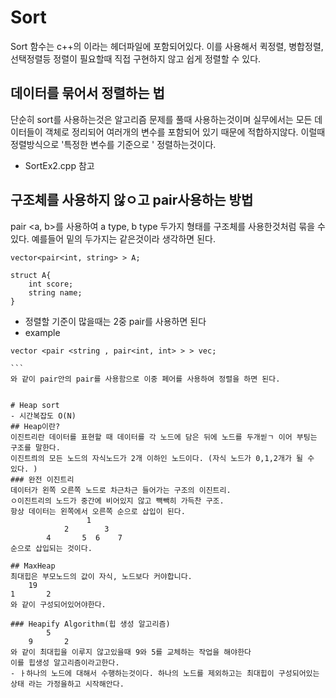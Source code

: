 #  Sort
Sort 함수는 c++의 <algorithm>이라는 헤더파일에 포함되어있다. 
이를 사용해서 퀵정렬, 병합정렬, 선택정렬등 정렬이 필요할때 직접 구현하지 않고 쉽게 정렬할 수 있다.

## 데이터를 묶어서 정렬하는 법
단순히 sort를 사용하는것은 알고리즘 문제를 풀때 사용하는것이며 실무에서는 모든 데이터들이 객체로 정리되어 여러개의 변수를 포함되어 있기 때문에 적합하지않다. 
이럴때 정렬방식으로  '특정한 변수를 기준으로 ' 정렬하는것이다. 
 - SortEx2.cpp 참고

## 구조체를 사용하지 않ㅇ고 pair사용하는 방법
pair <a, b>를 사용하여 a type, b type 두가지 형태를 구조체를 사용한것처럼 묶을 수 있다. 
예를들어 밑의 두가지는 같은것이라 생각하면 된다. 
```
vector<pair<int, string> > A;

struct A{
    int score;
    string name;
}

```
- 정렬할 기준이 많을때는 2중 pair를 사용하면 된다 
- example
````
vector <pair <string , pair<int, int> > > vec;

```
와 같이 pair안의 pair를 사용함으로 이중 페어를 사용하여 정렬을 하면 된다. 


# Heap sort
- 시간복잡도 O(N)
## Heap이란? 
이진트리란 데이터를 표현할 때 데이터를 각 노드에 담은 뒤에 노드를 두개씯ㄱ 이어 부팅는 구조를 말한다. 
이진트릐의 모든 노드의 자식노드가 2개 이하인 노드이다. (자식 노드가 0,1,2개가 될 수 있다. )
### 완전 이진트리
데이터가 왼쪽 오른쪽 노드로 차근차근 들어가는 구조의 이진트리.
ㅇ이진트리의 노드가 중간에 비어있지 않고 뺵빽히 가득찬 구조.
항상 데이터는 왼쪽에서 오른쪽 순으로 삽입이 된다.
                 1
            2        3
        4       5  6    7
순으로 삽입되는 것이다. 

## MaxHeap
최대힙은 부모노드의 값이 자식, 노드보다 커야합니다. 
    19
1       2
와 같이 구성되어있어야한다.

### Heapify Algorithm(힙 생성 알고리즘)
        5
    9       2
와 같이 최대힙을 이루지 않고있을때 9와 5를 교체하는 작업을 해야한다
이를 힙생성 알고리즘이라고한다. 
- ㅏ하나의 노드에 대해서 수행하는것이다. 하나의 노드를 제외하고는 최대힙이 구성되어있는 상태 라는 가정을하고 시작해안다.



 
